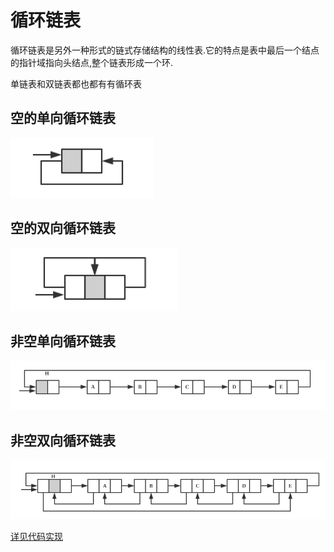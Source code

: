 # 循环链表
循环链表是另外一种形式的链式存储结构的线性表.它的特点是表中最后一个结点的指针域指向头结点,整个链表形成一个环.  

单链表和双链表都也都有有循环表

## 空的单向循环链表

![empty_singly_loop_linked_list](../images/empty_singly_loop_linked_list.png)

## 空的双向循环链表

![empty_doubly_loop_linked_list](../images/empty_doubly_loop_linked_list.png)

## 非空单向循环链表

![singly_loop_linked_list](../images/singly_loop_linked_list.png)

## 非空双向循环链表

![double_loop_linked_list](../images/double_loop_linked_list.png)

[详见代码实现](./code)